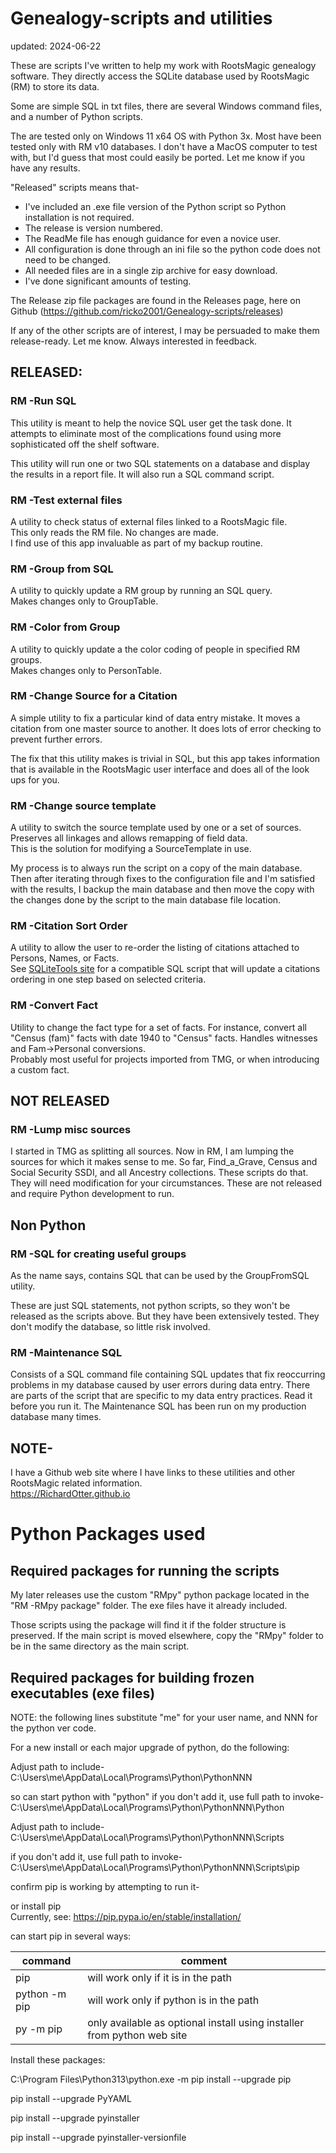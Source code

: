 # Genealogy-scripts and utilities

updated: 2024-06-22

These are scripts I've written to help my work with RootsMagic genealogy software. They directly access the SQLite database used by RootsMagic (RM) to store its data.

Some are simple SQL in txt files, there are several Windows command files, and a number of Python scripts.

The are tested only on Windows 11 x64 OS with Python 3x. Most have been tested only with RM v10 databases.
I don't have a MacOS computer to test with, but I'd guess that most could easily be ported. Let me know if you have any results.


"Released" scripts means that-
* I've included an .exe file version of the Python script so Python installation is not required.
* The release is version numbered.
* The ReadMe file has enough guidance for even a novice user.
* All configuration is done through an ini file so the python code does not need to be changed.
* All needed files are in a single zip archive for easy download.
* I've done significant amounts of testing.

The Release zip file packages are found in the Releases page, here on Github (https://github.com/ricko2001/Genealogy-scripts/releases)

If any of the other scripts are of interest, I may be persuaded to make them release-ready. Let me know.
Always interested in feedback.

## RELEASED:

### RM -Run SQL

This utility is meant to help the novice SQL user get the task done.
It attempts to eliminate most of the complications found using more
sophisticated off the shelf software.

This utility will run one or two SQL statements on a database and display the
results in a report file. It will also run a SQL command script. 

### RM -Test external files

A utility to check status of external files linked to a RootsMagic file.\
This only reads the RM file. No changes are made.\
I find use of this app invaluable as part of my backup routine.

### RM -Group from SQL

A utility to quickly update a RM group by running an SQL query.\
Makes changes only to GroupTable.

### RM -Color from Group

A utility to quickly update a the color coding of people in specified RM groups.\
Makes changes only to PersonTable.

### RM -Change Source for a Citation

A simple utility to fix a particular kind of data entry mistake. It moves a citation from one master source to another. It does lots of error checking to prevent further errors.

The fix that this utility makes is trivial in SQL, but this app takes information that is available in the RootsMagic user interface and does all of the look ups for you.

### RM -Change source template

A utility to switch the source template used by one or a set of sources.\
Preserves all linkages and allows remapping of field data.\
This is the solution for modifying a SourceTemplate in use.

My process is to always run the script on a copy of the main database. Then after iterating through fixes to the configuration file and I'm satisfied with the results, I backup the main database and then move the copy with the changes done by the script to the main database file location.

### RM -Citation Sort Order

A utility to allow the user to re-order the listing of citations attached to Persons, Names, or Facts.\
See [SQLiteTools site](https://sqlitetoolsforrootsmagic.com/forum/topic/sorting-the-order-of-rm9-citations/) for a compatible SQL script that will update a  citations ordering in one step based on selected criteria.

### RM -Convert Fact

Utility to change the fact type for a set of facts. For instance, convert all
"Census (fam)" facts with date 1940 to "Census" facts. Handles witnesses and Fam->Personal conversions.\
Probably most useful for projects imported from TMG, or when introducing a custom fact.

## NOT RELEASED

### RM -Lump misc sources

I started in TMG as splitting all sources. Now in RM, I am lumping the sources for which it makes sense to me. So far, Find_a_Grave, Census and Social Security SSDI, and all Ancestry collections. These scripts do that. They will need modification for your circumstances. These are not released and require Python development to run.

## Non Python

### RM -SQL for creating useful groups

As the name says, contains SQL that can be used by the GroupFromSQL utility.

These are just SQL statements, not python scripts, so they won't be released
as the scripts above. But they have been extensively tested.
They don't modify the database, so little risk involved.

### RM -Maintenance SQL

Consists of a SQL command file containing SQL updates that fix reoccurring problems in my database caused by user errors during data entry.
There are parts of the script that are specific to my data entry practices. Read it before you run it.
The Maintenance SQL has been run on my production database many times.


## NOTE-

I have a Github web site where I have links to these utilities and other RootsMagic related information.\
https://RichardOtter.github.io

# Python Packages used

## Required packages for running the scripts

My later releases use the custom "RMpy" python package located in the "RM -RMpy package" folder. The exe files have it already included.

Those scripts using the package will find it if the folder structure is preserved. If the main script is moved elsewhere, copy the "RMpy" folder to be in the same directory as the main script.

## Required packages for building frozen executables (exe files)

NOTE: the following lines substitute "me" for your user name, and NNN for the python ver code.

For a new install or each major upgrade of python, do the following:

Adjust path to include-
C:\Users\me\AppData\Local\Programs\Python\PythonNNN

so can start python with "python"
if you don't add it, use full path to invoke-
C:\Users\me\AppData\Local\Programs\Python\PythonNNN\Python


Adjust path to include-
C:\Users\me\AppData\Local\Programs\Python\PythonNNN\Scripts

if you don't add it, use full path to invoke-
C:\Users\me\AppData\Local\Programs\Python\PythonNNN\Scripts\pip


confirm pip is working 
by attempting to run it-

or install pip \
Currently, see:  https://pip.pypa.io/en/stable/installation/

can start pip in several ways:

|   command       |  comment  |
|---|---|
| pip | will work only if it is in the path|
| python -m pip |  will work only if python is in the path |
| py -m pip | only available as optional install using installer from python web site |


Install these packages:

C:\Program Files\Python313\python.exe -m pip install --upgrade pip

pip install --upgrade PyYAML

pip install --upgrade pyinstaller

pip install --upgrade pyinstaller-versionfile

